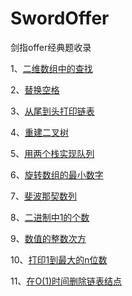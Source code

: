 # SwordOffer
剑指offer经典题收录

1、[二维数组中的查找](https://github.com/BillKalin/SwordOffer/blob/master/sourcecode/src/main/java/com/billkalin/sourcecode/question1/read_me.md)

2、[替换空格](https://github.com/BillKalin/SwordOffer/blob/master/sourcecode/src/main/java/com/billkalin/sourcecode/question2/read_me.md)

3、[从尾到头打印链表](https://github.com/BillKalin/SwordOffer/blob/master/sourcecode/src/main/java/com/billkalin/sourcecode/question3/read_me.md)

4、[重建二叉树](https://github.com/BillKalin/SwordOffer/blob/master/sourcecode/src/main/java/com/billkalin/sourcecode/question4/read_me.md)

5、[用两个栈实现队列](https://github.com/BillKalin/SwordOffer/blob/master/sourcecode/src/main/java/com/billkalin/sourcecode/question5/read_me.md)

6、[旋转数组的最小数字](https://github.com/BillKalin/SwordOffer/blob/master/sourcecode/src/main/java/com/billkalin/sourcecode/question6/read_me.md)

7、[斐波那契数列](https://github.com/BillKalin/SwordOffer/blob/master/sourcecode/src/main/java/com/billkalin/sourcecode/question7/read_me.md)

8、[二进制中1的个数](https://github.com/BillKalin/SwordOffer/blob/master/sourcecode/src/main/java/com/billkalin/sourcecode/question8/read_me.md)

9、[数值的整数次方](https://github.com/BillKalin/SwordOffer/blob/master/sourcecode/src/main/java/com/billkalin/sourcecode/question9/read_me.md)

10、[打印1到最大的n位数](https://github.com/BillKalin/SwordOffer/blob/master/sourcecode/src/main/java/com/billkalin/sourcecode/question10/read_me.md)

11、[在O(1)时间删除链表结点](https://github.com/BillKalin/SwordOffer/blob/master/sourcecode/src/main/java/com/billkalin/sourcecode/question11/read_me.md)